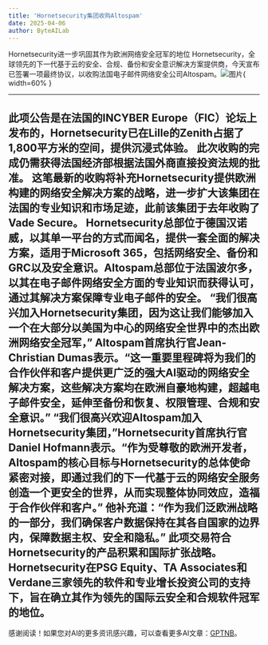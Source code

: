 ```yaml
---
title: 'Hornetsecurity集团收购Altospam'
date: 2025-04-06
author: ByteAILab
---
```


Hornetsecurity进一步巩固其作为欧洲网络安全冠军的地位
Hornetsecurity，全球领先的下一代基于云的安全、合规、备份和安全意识解决方案提供商，今天宣布已签署一项最终协议，以收购法国电子邮件网络安全公司Altospam。![图片](https://ai-techpark.com/wp-content/uploads/Hornetsecurity-Group.jpg){ width=60% }

---
此项公告是在法国的INCYBER Europe（FIC）论坛上发布的，Hornetsecurity已在Lille的Zenith占据了1,800平方米的空间，提供沉浸式体验。
此次收购的完成仍需获得法国经济部根据法国外商直接投资法规的批准。
这笔最新的收购将补充Hornetsecurity提供欧洲构建的网络安全解决方案的战略，进一步扩大该集团在法国的专业知识和市场足迹，此前该集团于去年收购了Vade Secure。
Hornetsecurity总部位于德国汉诺威，以其单一平台的方式而闻名，提供一套全面的解决方案，适用于Microsoft 365，包括网络安全、备份和GRC以及安全意识。Altospam总部位于法国波尔多，以其在电子邮件网络安全方面的专业知识而获得认可，通过其解决方案保障专业电子邮件的安全。
“我们很高兴加入Hornetsecurity集团，因为这让我们能够加入一个在大部分以美国为中心的网络安全世界中的杰出欧洲网络安全冠军，” Altospam首席执行官Jean-Christian Dumas表示。“这一重要里程碑将为我们的合作伙伴和客户提供更广泛的强大AI驱动的网络安全解决方案，这些解决方案均在欧洲自豪地构建，超越电子邮件安全，延伸至备份和恢复、权限管理、合规和安全意识。”
“我们很高兴欢迎Altospam加入Hornetsecurity集团，”Hornetsecurity首席执行官Daniel Hofmann表示。“作为受尊敬的欧洲开发者，Altospam的核心目标与Hornetsecurity的总体使命紧密对接，即通过我们的下一代基于云的网络安全服务创造一个更安全的世界，从而实现整体协同效应，造福于合作伙伴和客户。”
他补充道：“作为我们泛欧洲战略的一部分，我们确保客户数据保持在其各自国家的边界内，保障数据主权、安全和隐私。”
此项交易符合Hornetsecurity的产品积累和国际扩张战略。Hornetsecurity在PSG Equity、TA Associates和Verdane三家领先的软件和专业增长投资公司的支持下，旨在确立其作为领先的国际云安全和合规软件冠军的地位。
---
感谢阅读！如果您对AI的更多资讯感兴趣，可以查看更多AI文章：[GPTNB](https://gptnb.com)。